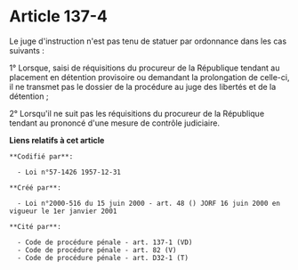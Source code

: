 # Article 137-4

Le juge d'instruction n'est pas tenu de statuer par ordonnance dans les cas suivants :

1° Lorsque, saisi de réquisitions du procureur de la République tendant au placement en détention provisoire ou demandant la
prolongation de celle-ci, il ne transmet pas le dossier de la procédure au juge des libertés et de la détention ;

2° Lorsqu'il ne suit pas les réquisitions du procureur de la République tendant au prononcé d'une mesure de contrôle
judiciaire.

**Liens relatifs à cet article**

	**Codifié par**:

	  - Loi n°57-1426 1957-12-31

	**Créé par**:

	  - Loi n°2000-516 du 15 juin 2000 - art. 48 () JORF 16 juin 2000 en vigueur le 1er janvier 2001

	**Cité par**:

	  - Code de procédure pénale - art. 137-1 (VD)
	  - Code de procédure pénale - art. 82 (V)
	  - Code de procédure pénale - art. D32-1 (T)
